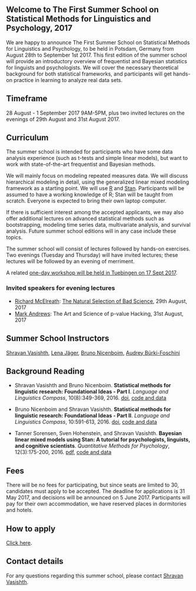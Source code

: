 ## Welcome to The First Summer School on Statistical Methods for Linguistics and Psychology, 2017


We are happy to announce The First Summer School on Statistical Methods for Linguistics and Psychology, to be held in Potsdam, Germany from August 28th to September 1st 2017. This first edition of the summer school will provide an introductory overview of frequentist and Bayesian statistics for linguists and psychologists. We will cover the necessary theoretical background for both statistical frameworks, and participants will get hands-on practice in learning to analyze real data sets.

## Timeframe

28 August - 1 September 2017 9AM-5PM, plus two invited lectures on the evenings of 29th August and 31st August 2017.

## Curriculum

The summer school is intended for participants who have some data analysis experience (such as t-tests and simple linear models), but want to work with state-of-the-art frequentist and Bayesian methods.

We will mainly focus on modeling repeated measures data. We will discuss hierarchical modeling in detail, using the generalized linear mixed modeling framework as a starting point. We will use [R](https://cran.r-project.org/) and [Stan](mc-stan.org). Participants will be assumed to have a working knowledge of R; Stan will be taught from scratch. Everyone is expected to bring their own laptop computer.

If there is sufficient interest among the accepted applicants, we may also offer additional lectures on advanced statistical methods such as bootstrapping, modeling time series data, multivariate analysis, and survival analysis. 
Future summer school editions will in any case include these topics.

The summer school will consist of lectures followed by hands-on exercises. Two evenings (Tuesday and Thursday) will have invited lectures; these lectures will be followed by an evening of merriment.

A related [one-day workshop will be held in Tuebingen on 17 Sept 2017](http://www.ling.uni-potsdam.de/~vasishth/courses/IntroStanFGME2017.html).


### Invited speakers for evening lectures

- [Richard McElreath](http://xcelab.net/rm/): [The Natural Selection of Bad Science](http://rsos.royalsocietypublishing.org/content/3/9/160384), 29th August, 2017  
- [Mark Andrews](http://www.mjandrews.net/): The Art and Science of p-value Hacking, 31st August, 2017


## Summer School Instructors

[Shravan Vasishth](http://www.ling.uni-potsdam.de/~vasishth/), 
[Lena Jäger](http://www.ling.uni-potsdam.de/~jaeger/), 
[Bruno Nicenboim](http://www.ling.uni-potsdam.de/~nicenboim/), 
[Audrey Bürki-Foschini](https://www.unige.ch/fapse/people/psycho/buerkifoschini/)

## Background Reading

- Shravan Vasishth and Bruno Nicenboim.
**Statistical methods for linguistic research: Foundational
Ideas - Part I**.
*Language and Linguistics Compass*, 10(8):349-369, 2016.
[doi](http://dx.doi.org/10.1111/lnc3.12201),
[code and data](https://github.com/vasishth/VasishthNicenboimPart1)

- Bruno Nicenboim and Shravan Vasishth.
**Statistical methods for linguistic research: Foundational
Ideas - Part II**.
*Language and Linguistics Compass*, 10:591-613, 2016.
[doi](http://dx.doi.org/10.1111/lnc3.12207),
[code and data](https://github.com/vasishth/NicenboimVasishthPart2)

- Tanner Sorensen, Sven Hohenstein, and Shravan Vasishth.
**Bayesian linear mixed models using Stan: A tutorial for
psychologists, linguists, and cognitive scientists**.
*Quantitative Methods for Psychology*, 12(3):175-200, 2016.
[pdf](http://www.tqmp.org/RegularArticles/vol12-3/p175/p175.pdf),
[code and data](http://www.ling.uni-potsdam.de/~vasishth/statistics/BayesLMMs.html)

## Fees

There will be no fees for participating, but since seats are limited to 30, candidates must apply to be accepted. The deadline for applications is 31 May 2017, and decisions will be announced on 5 June 2017. Participants will pay for their own accommodation, we have reserved places in dormitories and hotels. 

## How to apply

[Click here](http://www.uni-potsdam.de/summercampus/e/smlp.html).

## Contact details

For any questions regarding this summer school, please contact [Shravan Vasishth](http://www.ling.uni-potsdam.de/~vasishth).
